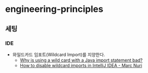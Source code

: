 # engineering-principles

## 세팅
### IDE
- 와일드카드 임포트(Wildcard Import)를 지양한다.
  - [Why is using a wild card with a Java import statement bad?](https://stackoverflow.com/questions/147454/why-is-using-a-wild-card-with-a-java-import-statement-bad)
  - [How to disable wildcard imports in IntelliJ IDEA - Marc Nuri](https://blog.marcnuri.com/intellij-idea-how-to-disable-wildcard-imports)  
